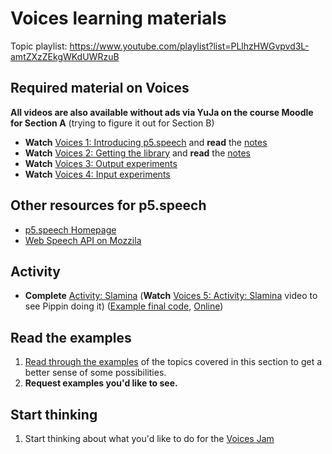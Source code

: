 # Voices learning materials

Topic playlist: <https://www.youtube.com/playlist?list=PLlhzHWGvpvd3L-amtZXzZEkgWKdUWRzuB>

## Required material on Voices

**All videos are also available without ads via YuJa on the course Moodle for Section A** (trying to figure it out for Section B)

- **Watch** [Voices 1: Introducing p5.speech](https://youtu.be/2PhnM-eiIro) and **read** the [notes](./introducing-p5.speech.md)
- **Watch** [Voices 2: Getting the library](https://youtu.be/R4y1_o1KJyw) and **read** the [notes](./p5.speech-getting-the-library.md)
- **Watch** [Voices 3: Output experiments](https://youtu.be/sFZI9GRo9yk)
- **Watch** [Voices 4: Input experiments](https://youtu.be/2zvLdgEJJYQ)

## Other resources for p5.speech

- [p5.speech Homepage](https://idmnyu.github.io/p5.js-speech/)
- [Web Speech API on Mozzila](https://developer.mozilla.org/en-US/docs/Web/API/Web_Speech_API)

## Activity

- **Complete** [Activity: Slamina](../../activities/slamina) (**Watch** [Voices 5: Activity: Slamina](https://youtu.be/luNKmzNfwlE) video to see Pippin doing it) ([Example final code](https://github.com/pippinbarr/cart263/tree/main/examples/voices/slamina/), [Online](https://pippinbarr.com/cart263/examples/voices/slamina/))

## Read the examples

1. [Read through the examples](../../examples/#voices) of the topics covered in this section to get a better sense of some possibilities.
2. **Request examples you'd like to see.**

## Start thinking

1. Start thinking about what you'd like to do for the [Voices Jam](../../projects/voices-jam/)
